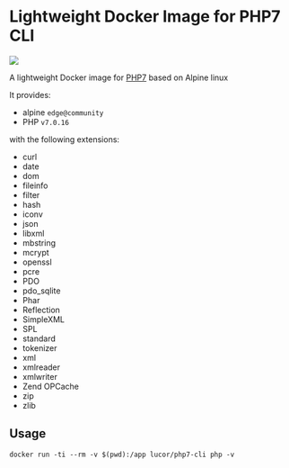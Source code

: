 # Lightweight Docker Image for PHP7 CLI

[![](https://images.microbadger.com/badges/image/lucor/php7-cli.svg)](http://microbadger.com/images/lucor/php7-cli "Get your own image badge on microbadger.com")

A lightweight Docker image for [PHP7](https://php.net/) based on Alpine linux

It provides:

- alpine `edge@community`
- PHP `v7.0.16`

with the following extensions:

- curl
- date
- dom
- fileinfo
- filter
- hash
- iconv
- json
- libxml
- mbstring
- mcrypt
- openssl
- pcre
- PDO
- pdo_sqlite
- Phar
- Reflection
- SimpleXML
- SPL
- standard
- tokenizer
- xml
- xmlreader
- xmlwriter
- Zend OPCache
- zip
- zlib

## Usage

    docker run -ti --rm -v $(pwd):/app lucor/php7-cli php -v
